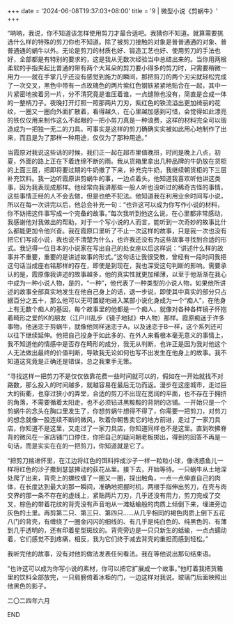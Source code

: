 +++
date = '2024-06-08T19:37:03+08:00'
title = '9 | 微型小说《剪蜗牛》'
+++

“呐呐，我说，你不知道该怎样使用剪刀才最合适吧。我猜你不知道。就算需要挑选什么样的特殊的剪刀你也不知道。除了被剪刀接触的对象是普普通通的对象、普普通通的蜗牛以外。无论是剪刀的材质也好、锻造工艺也好、使用剪刀的手法也好，全部都是有特别的要求的，这是我从无数次经验当中总结出来的。当你用两根柔软的手指夹起比普通的带有两个大耳朵的剪刀要小得多的剪刀时，只需要稍微一用力——就在手掌几乎还没有感觉到施力的瞬间，那把剪刀的两个刃尖就轻松完成了一次交叉，黑色中带有一点玫瑰色的两片紫红色钢铁紧紧地贴合在一起，其中一片紧密地挨着另一片，分不清究竟是谁压着谁，一点缝隙也没有，简直是合成一体的一整柄刀子。夜晚打开灯照一照那两片刀刃，紫红色的铁流溢出更加绮丽的花纹，一圈又一圈向外面扩散着，看得越久，在心里越加感到可惜，会觉得如此漂亮的铁仅仅用来制作这么不起眼的一把小剪刀真是一种浪费，这样的材料完全可以锻造成为一把独一无二的刀具。可事实是这样的剪刀确确实实被如此用心地制作了出来，而且是为了那样一种用途，仅仅为了那种用途。”

当霞原对我说这些话的时候，我们正一起在超市里值晚班，时间是晚上八点，初夏，外面的路上正在下着连绵不断的雨。我从货箱里拿出几种品牌的牛奶放在货柜的上面三层，把即将要过期的牛奶撤了下来，补充完牛奶，我继续朝货柜的下三层补充饮料。我一边听霞原讲剪蜗牛的事，一边点着头。他知道我喜欢听他讲这类事，因为我表现成那样。他经常向我讲那些一般人听也没听过的稀奇古怪的事情，这些事情正经的人不会去做，但是也绝不犯法。他知道我在利用业余时间写小说，所以在每一次讲完以后，他总会补充一句：“也许这可以成为你写作小说的材料，你不妨把这件事写成一个完备的故事。”每次我听到他这么说，在心里都非常感动，我感谢他对我做出的帮助，对于一个写小说的人而言，能听到一次奇妙的故事比什么都能更加令他兴奋。我在霞原口里听了不止一次这样的故事，只是我一次也没有把它们写成小说，我也说不清楚为什么，也许我还没有为这些故事寻找到合适的形式。我记得一位日本的小说家在写出自己的处女座以后这样说：“讲述什么样的故事并不重要，重要的是讲述故事的形式。”这句话让我很受教，曾经有一段时间我把这句话当成座右铭那样的存在，即使是到现在，我也深受这句判断的影响。需要承认的是，霞原像我讲述的故事越多，他的真实性就更加稀薄，以至于他渐渐在我心中成为一种小说人物，是的，“一种”，他代表了一种类型的小说人物，如果他所讲述的故事全部真实地发生在他自己身上的话，退一步说，即使其中真实的部分只占据百分之五十，那么他可以无可置疑地进入某部小说化身成为一个“痴人”，在他身上有无数个痴人的基因，每个故事里的他都是一个痴人，就像对各种各样镜子怀抱着畸形之爱的K的朋友（江户川乱步《镜子地狱》中人物）那样。霞原痴迷于许多事物，他迷恋于剪蜗牛，就像他同样迷恋于A，以及迷恋于B一样，这个系列还可以往下继续延伸。他把自己投身于如此多的、在外人来看根本毫无意义的事情上，我不知道他的情感中是否存在畸形的成分，我无从判断，也许正是因为我对他这个人无法做出最终的价值判断，导致我无论如何也写不出发生在他身上的故事。我不知道这究竟是正确还是错误，总之我束手无策。

“寻找这样一把剪刀不是仅仅依靠花费一些时间就可以的，假如在一开始就找不对路数，那么投入的时间越多，就越容易在最后无功而返。漫步在这座城市，走过巨大的街衢，也穿过狭小的弄堂，合适的剪刀不出现在宽阔的平面，也不存在于拥挤的角落，不需要循着太阳走，也不必须钻进黑黢黢的背阴的店铺。一开始只是一个剪蜗牛的念头在胸口里发生了，你想剪蜗牛想得不得了，你需要一把剪刀，对剪刀的想念就像一股连续不断的微风，吹着你朝售卖它的地方前进，走过了一家刀具店，你知道不是这里，又走过了一家刀具店，你知道同样也不是这里。直到吹拂脊背的微风在一家店铺门口停住，你把自己的疑问朝老板掷出，得到的回答不再是一句话，而是实实在在的一把剪刀，你知道就是它了。

“把剪刀揣进怀里，在江边将红色的饵料拌成沙子一样一粒粒小球，像诱惑鱼儿一样将红色的沙子撒到瑟瑟拂动的荻花丛里。接下去，开始等待。一只蜗牛从土地深处爬了出来，背壳上的螺纹缠了一圈又一圈，探出触角，一点一点伸直自己的肉体，在长度达到最大的那一瞬间，准确地把握时机，两根手指伸出剪刀，在壳与肉交界的那一条不存在的虚线上，紧贴两片刀刃，几乎还没有用力，剪刀完成了交叉，棕色的带着花纹的背壳没有声音地从一滩蛞蝓般的肉质上倾倒下来，埋进旁边灰色的土里。再剪第二只、第三只、第四只……从几乎相同的褐色肉质上倒下五花八门的背壳，有缠绕了一圈金闪闪的细线的、有几乎是纯白色的、纯黑色的、有薄到几乎透明的，还有印着星型斑纹的。背壳旁边是一只只新生的蛞蝓，一点点蠕动着，它们感觉不到疼痛，相反，我为它们终于减去背壳的重担而感到轻松。”

我听完他的故事，没有对他的做法发表任何看法。我在等他说出那句结束语。

“也许这可以成为你写小说的素材，你可以把它扩展成一个故事。”他盯着我把货箱里的饮料全部放完，一只肩膀倚着冰柜的门，一边这样对我说。玻璃门后面映照出他黑色的影子。

二〇二四年六月

END



